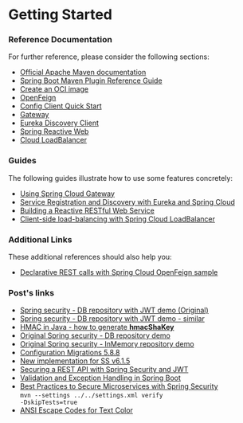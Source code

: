 # Getting Started

### Reference Documentation

For further reference, please consider the following sections:

* [Official Apache Maven documentation](https://maven.apache.org/guides/index.html)
* [Spring Boot Maven Plugin Reference Guide](https://docs.spring.io/spring-boot/docs/3.1.4/maven-plugin/reference/html/)
* [Create an OCI image](https://docs.spring.io/spring-boot/docs/3.1.4/maven-plugin/reference/html/#build-image)
* [OpenFeign](https://docs.spring.io/spring-cloud-openfeign/docs/current/reference/html/)
* [Config Client Quick Start](https://docs.spring.io/spring-cloud-config/docs/current/reference/html/#_client_side_usage)
* [Gateway](https://docs.spring.io/spring-cloud-gateway/docs/current/reference/html/)
* [Eureka Discovery Client](https://docs.spring.io/spring-cloud-netflix/docs/current/reference/html/#service-discovery-eureka-clients)
* [Spring Reactive Web](https://docs.spring.io/spring-boot/docs/3.1.4/reference/htmlsingle/index.html#web.reactive)
* [Cloud LoadBalancer](https://docs.spring.io/spring-cloud-commons/docs/current/reference/html/#spring-cloud-loadbalancer)

### Guides

The following guides illustrate how to use some features concretely:

* [Using Spring Cloud Gateway](https://github.com/spring-cloud-samples/spring-cloud-gateway-sample)
* [Service Registration and Discovery with Eureka and Spring Cloud](https://spring.io/guides/gs/service-registration-and-discovery/)
* [Building a Reactive RESTful Web Service](https://spring.io/guides/gs/reactive-rest-service/)
* [Client-side load-balancing with Spring Cloud LoadBalancer](https://spring.io/guides/gs/spring-cloud-loadbalancer/)

### Additional Links

These additional references should also help you:

* [Declarative REST calls with Spring Cloud OpenFeign sample](https://github.com/spring-cloud-samples/feign-eureka)

### Post's links

* [Spring security - DB repository with JWT demo (Original)](https://medium.com/@truongbui95/jwt-authentication-and-authorization-with-spring-boot-3-and-spring-security-6-2f90f9337421)
* [Spring security - DB repository with JWT demo - similar](https://medium.com/code-with-farhan/spring-security-jwt-authentication-authorization-a2c6860be3cf)
* [HMAC in Java - how to generate <strong>hmacShaKey</strong>](https://www.baeldung.com/java-hmac)
* [Original Spring security - DB repository demo](https://www.javadevjournal.com/spring/spring-security-success-handler/)
* [Original Spring security - InMemory repository demo](https://www.kindsonthegenius.com/introduction-to-spring-security-a-practical-tutorial/)
* [Configuration Migrations 5.8.8](https://docs.spring.io/spring-security/reference/5.8/migration/servlet/config.html)
* [New implementation for SS v6.1.5](https://docs.spring.io/spring-security/reference/servlet/authorization/authorize-http-requests.html)
* [Securing a REST API with Spring Security and JWT](https://bootify.io/spring-security/rest-api-spring-security-with-jwt.html)
* [Validation and Exception Handling in Spring Boot](https://salithachathuranga94.medium.com/validation-and-exception-handling-in-spring-boot-51597b580ffd)
* [Best Practices to Secure Microservices with Spring Security](https://www.geeksforgeeks.org/best-practices-to-secure-microservices-with-spring-security/)
  </br><code>mvn --settings ../../settings.xml verify -DskipTests=true</code>
* [ANSI Escape Codes for Text Color](https://www.tutorialspoint.com/how-to-print-colored-text-in-java-console)